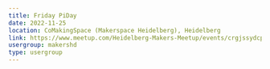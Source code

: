 ```yaml
---
title: Friday PiDay
date: 2022-11-25
location: CoMakingSpace (Makerspace Heidelberg), Heidelberg
link: https://www.meetup.com/Heidelberg-Makers-Meetup/events/crgjssydcpbhc/
usergroup: makershd
type: usergroup
---
```

